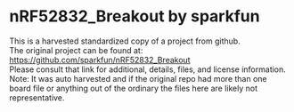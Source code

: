 
# nRF52832_Breakout by sparkfun  
This is a harvested standardized copy of a project from github.  
The original project can be found at:  
https://github.com/sparkfun/nRF52832_Breakout  
Please consult that link for additional, details, files, and license information.  
Note: It was auto harvested and if the original repo had more than one board file or anything out of the ordinary the files here are likely not representative.  
    